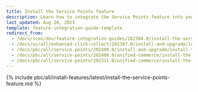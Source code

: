 ```yaml
---
title: Install the Service Points feature
description: Learn how to integrate the Service Points feature into your Spryker Unified Commerce project
last_updated: Aug 28, 2023
template: feature-integration-guide-template
redirect_from:
  - /docs/scos/dev/feature-integration-guides/202304.0/install-the-service-points-feature.html
  - /docs/uc/all/enhanced-click-collect/202307.0/install-and-upgrade/install-features/install-the-service-points-feature.html
  - /docs/pbc/all/service-points/202400.0/install-and-upgrade/install-the-service-points-feature.html
  - /docs/pbc/all/service-points/202400.0/unified-commerce/install-the-service-points-order-management-feature.html
  - /docs/pbc/all/service-points/202311.0/unified-commerce/install-the-service-points-feature.html
---
```


{% include pbc/all/install-features/latest/install-the-service-points-feature.md %} <!-- To edit, see /_includes/pbc/all/install-features/202311.0/install-the-service-points-feature.md -->
